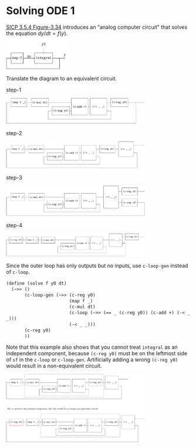 # Solving ODE 1

[SICP 3.5.4 Figure-3.34](https://web.mit.edu/6.001/6.037/sicp.pdf) introduces an "analog computer circuit" that solves the equation $dy/dt = f(y)$.

<img src="figures/ode-1-sicp.png" alt="ode-1-sicp" width=33% />

Translate the diagram to an equivalent circuit.

step-1

<img src="figures/ode-1-step-1.png" alt="ode-1-step-1" width=75% />

step-2

<img src="figures/ode-1-step-2.png" alt="ode-1-step-2" width=75% />

step-3

<img src="figures/ode-1-step-3.png" alt="ode-1-step-3" width=75% />

step-4

<img src="figures/ode-1-step-4.png" alt="ode-1-step-4" width=75% />

Since the outer loop has only outputs but no inputs, use `c-loop-gen` instead of `c-loop`.

```
(define (solve f y0 dt)
  (~>> ()
       (c-loop-gen (~>> (c-reg y0)
                        (map f _)
                        (c-mul dt)
                        (c-loop (~>> (== _ (c-reg y0)) (c-add +) (-< _ _)))
                        (-< _ _)))
       (c-reg y0)
       ))
```

Note that this example also shows that you cannot treat `integral` as an independent component, because `(c-reg y0)` must be on the leftmost side of `sf` in the `c-loop` or `c-loop-gen`. Artificially adding a wrong `(c-reg y0)` would result in a non-equivalent circuit.

<img src="figures/ode-1-wrong.png" alt="ode-1-wrong" width=75% />

